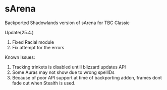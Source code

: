 # sArena
Backported Shadowlands version of sArena for TBC Classic

Update(25.4.)
1. Fixed Racial module
2. Fix attempt for the errors

Known Issues:
1. Tracking trinkets is disabled untill blizzard updates API
2. Some Auras may not show due to wrong spellIDs
3. Because of poor API support at time of backporting addon, frames dont fade out when Stealth is used.

